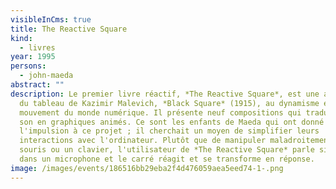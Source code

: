 ```yaml
---
visibleInCms: true
title: The Reactive Square
kind:
  - livres
year: 1995
persons:
  - john-maeda
abstract: ""
description: Le premier livre réactif, *The Reactive Square*, est une adaptation
  du tableau de Kazimir Malevich, *Black Square* (1915), au dynamisme et au
  mouvement du monde numérique. Il présente neuf compositions qui traduisent le
  son en graphiques animés. Ce sont les enfants de Maeda qui ont donné
  l'impulsion à ce projet ; il cherchait un moyen de simplifier leurs
  interactions avec l'ordinateur. Plutôt que de manipuler maladroitement une
  souris ou un clavier, l'utilisateur de *The Reactive Square* parle simplement
  dans un microphone et le carré réagit et se transforme en réponse.
image: /images/events/186516bb29eba2f4d476059aea5eed74-1-.png
---
```

